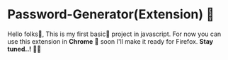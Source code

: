 # Password-Generator(Extension) 🔑

Hello folks👋, 
This is my first basic👶 project in javascript. For now you can use this extension in ****Chrome**** 🙂 soon
 I'll make it ready for Firefox.  ****Stay tuned..!**** 💯✨
